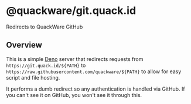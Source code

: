 # @quackware/git.quack.id

Redirects to QuackWare GitHub

## Overview

This is a simple [Deno](https://deno.land) server that redirects requests from `https://git.quack.id/${PATH}` to `https://raw.githubusercontent.com/quackware/${PATH}` to allow for easy script and file hosting.

It performs a dumb redirect so any authentication is handled via GitHub. If you can't see it on GitHub, you won't see it through this.
